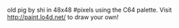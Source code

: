 old pig by shi in 48x48 #pixels using the C64 palette. Visit http://paint.lo4d.net/ to draw your own! 